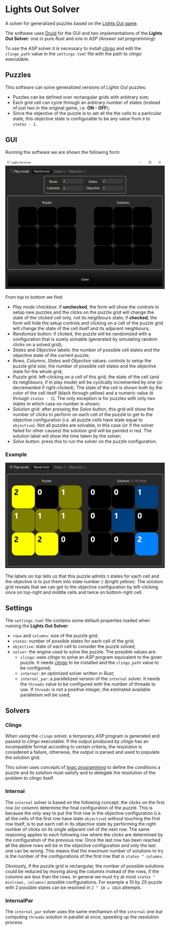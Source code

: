 # Lights Out Solver
A solver for generalized puzzles based on the [Lights Out game](https://en.wikipedia.org/wiki/Lights_Out_(game)).

The software uses [Druid](https://crates.io/crates/druid) for the GUI and two implementations of the **Lights Out Solver**: one in pure *Rust* and one in *ASP (Answer set programming)*.

To use the *ASP* solver it is necessary to install [clingo](https://potassco.org/clingo/) and edit the `clingo_path` value in the `settings.toml` file with the path to *clingo* executable.



## Puzzles
This software can solve generalized versions of *Lights Out* puzzles:

* Puzzles can be defined over rectangular grids with arbitrary size;
* Each grid cell can cycle through an arbitrary number of states (instead of just two in the original game, i.e. **ON - OFF**);
* Since the objective of the puzzle is to set all the the cells to a particular state, this objective state is configurable to be any value from `0` to `states - 1`.



## GUI
Running the software we are shown the following form:

![](/main_form.png)

From top to bottom we find:

* *Play mode* checkbox: if **unchecked**, the form will show the controls to setup new puzzles and the clicks on the puzzle grid will change the state of the clicked cell only, not its neighbours state; if **checked**, the form will hide the setup controls and clicking on a cell of the puzzle grid will change the state of the cell itself and its adjacent neighbours;
* *Randomize* button: if clicked, the puzzle will be randomized with a configuration that is surely solvable (generated by simulating random clicks on a solved grid);
* *States* and *Objective* labels: the number of possible cell states and the objective state of the current puzzle;
* *Rows*, *Columns*, *States* and *Objective* values: controls to setup the puzzle grid size, the number of possible cell states and the objective state for the whole grid;
* *Puzzle* grid: left-clicking on a cell of this grid, the state of the cell (and its neighbours, if in play mode) will be cyclically incremented by one (or decremented if right-clicked). The state of the cell is shown both by the color of the cell itself (black through yellow) and a numeric value (`0` through `states - 1`). The only exception is for puzzles with only two states in which case no number is shown;
* *Solution* grid: after pressing the *Solve* button, this grid will show the number of clicks to perform on each cell of the puzzle to get to the objective configuration (i.e. all puzzle cells have state equal to `objective`). Not all puzzles are solvable, in this case (or if the solver failed for other causes) the solution grid will be painted in red. The solution label will show the time taken by the solver;
* *Solve* button: press this to run the solver on the puzzle configuration.

### **Example**

![](/solved_example.png)

The labels on top tells us that this puzzle admits `3` states for each cell and the objective is to put them into state number `2` (bright yellow). The solution grid reveals that we can get to the objective configuration by left-clicking once on top-right and middle cells and twice on bottom-right cell.



## Settings
The `settings.toml` file contains some default properties loaded when running the **Lights Out Solver**:

* `rows` and `columns`: size of the puzzle grid;
* `states`: number of possible states for each cell of the grid;
* `objective`: state of each cell to consider the puzzle solved;
* `solver`: the engine used to solve the puzzle. The possible values are:
    * `clingo`: uses *clingo* to solve an *ASP* program equivalent to the given puzzle. It needs [clingo](https://potassco.org/clingo/) to be installed and the `clingo_path` value to be configured;
    * `internal`: an optimized solver written in *Rust*;
    * `internal_par`: a parallelized version of the `internal` solver. It needs the `threads` value to be configured with the number of threads to use. If `threads` is not a positive integer, the estimated available parallelism will be used;



## Solvers
### **Clingo**
When using the `clingo` solver, a temporary *ASP* program is generated and passed to *clingo* executable. If the output produced by *clingo* has an incompatible format according to certain criteria, the resolution is considered a failure, otherwise, the output is parsed and used to populate the solution grid.

This solver uses concepts of [logic programming](https://en.wikipedia.org/wiki/Logic_programming) to define the conditions a puzzle and its solution must satisfy and to delegate the resolution of the problem to *clingo* itself.

### **Internal**
The `internal` solver is based on the following concept: the clicks on the first row (or column) determine the final configuration of the puzzle. This is because the only way to put the first row in the objective configuration (i.e. all the cells of the first row have state `objective`) without touching the first row itself, is to put each cell in its objective state by performing the right number of clicks on its single adjacent cell of the next row. The same reasoning applies to each following row where the clicks are determined by the configuration of the previous row. Once the last row has been reached all the above rows will be in the objective configuration and only the last one can be wrong. This means that the maximum number of solutions to try is the number of the configurations of the first row that is `states ^ columns`.

Obviously, if the puzzle grid is rectangular, the number of possible solutions could be reduced by moving along the columns instead of the rows, if the columns are less than the rows. In general we must try at most `states ^ min(rows, columns)` possible configurations. For example a 10 by 20 puzzle with 2 possible states can be resolved in `2 ^ 10 = 1024` attempts.

### **InternalPar**
The `internal_par` solver uses the same mechanism of the `internal` one but computing `threads` solution in parallel at once, speeding up the resolution process.
